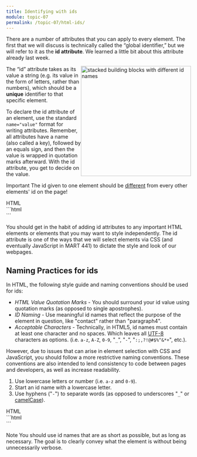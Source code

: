 ```yaml
---
title: Identifying with ids
module: topic-07
permalink: /topic-07/html-ids/
---
```


<div class="divider-heading"></div>

There are a number of attributes that you can apply to every element. The first that we will discuss is technically called the “global identifier,” but we will refer to it as the **id attribute**. We learned a little bit about this attribute already last week.

<div class="container-row">
  <img src="../img/legos-ids.png" alt="stacked building blocks with different id names" title="Each block has a unique name!" style="float: right; width: 300px; margin-top: 0;" />

  <p>The “id” attribute takes as its value a string (e.g. its value in the form of letters, rather than numbers), which should be a <b>unique</b> identifier to that specific element.</p>

  <p>To declare the id attribute of an element, use the standard <code>name="value"</code> format for writing attributes. Remember, all attributes have a name (also called a key), followed by an equals sign, and then the value is wrapped in quotation marks afterward. With the id attribute, you get to decide on the value.</p>
</div>


<span class="label label-danger">Important</span> The id given to one element should be <u>different</u> from every other elements' id on the page!


<div class="code-heading">
  <span class="html">HTML</span>
</div>
```html
<div id="a-unique-id"></div>

<div id="another-unique-id"></div>
```


You should get in the habit of adding id attributes to any important HTML elements or elements that you may want to style independently. The id attribute is one of the ways that we will select elements via CSS (and eventually JavaScript in MART 441) to dictate the style and look of our webpages.

<div class="divider-pg"></div>


## Naming Practices for ids
In HTML, the following style guide and naming conventions should be used for ids:

- _HTML Value Quotation Marks_ - You should surround your id value using quotation marks (as opposed to single apostrophes).
- _ID Naming_ - Use meaningful id names that reflect the purpose of the element in question, like "contact" rather than "paragraph4".
- _Acceptable Characters_ - Technically, in HTML5, id names must contain at least one character and no spaces. Which leaves all [UTF-8](https://www.w3schools.com/charsets/ref_html_utf8.asp) characters as options. (i.e. `a-z`, `A-Z`, `0-9`, "`_`", "`-`", "`:;,?!@#$%^&*+`", etc.).

However, due to issues that can arise in element selection with CSS and JavaScript, you should follow a more restrictive naming conventions. These conventions are also intended to lend consistency to code between pages and developers, as well as increase readability.

1. Use lowercase letters or number (i.e. `a-z` and `0-9`).
2. Start an id name with a lowercase letter.
3. Use hyphens ("`-`") to separate words (as opposed to underscores "`_`" or [camelCase](https://en.wikipedia.org/wiki/Camel_case)).


<div class="code-heading">
  <span class="html">HTML</span>
</div>
```html
<!-- Recommended: -->
<div id="use-double-quotations">
<div id="contact">
<div id="image-gallery-1">

<!-- Bad Style: -->
<div id='do-not-use-single-quotations'>
<div id='paragraph4'>
<div id='Image_Gallery-1!'>
```

<span class="label label-info">Note</span> You should use id names that are as short as possible, but as long as necessary. The goal is to clearly convey what the element is without being unnecessarily verbose.
